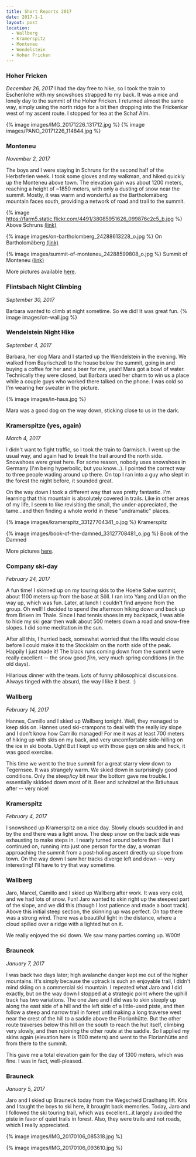 ```yaml
---
title: Short Reports 2017
date: 2017-1-1
layout: post
location:
  - Wallberg
  - Kramerspitz
  - Monteneu
  - Wendelstein
  - Hoher Fricken
---
```


### Hoher Fricken
_December 26, 2017_
I had the day free to hike, so I took the train to Eschenlohe with my snowshoes
strapped to my back. It was a nice and lonely day to the summit of the Hoher Fricken.
I returned almost the same way, simply using the north ridge for a bit then dropping
into the Frickenkar west of my ascent route. I stopped for tea at the Schaf Alm.

{% image images/IMG_20171226_131712.jpg %}
{% image images/PANO_20171226_114844.jpg %}

### Monteneu

_November 2, 2017_

The boys and I were staying in Schruns for the second half of the
Herbsferien week. I took some gloves and my walkman, and hiked quickly
up the Monteneu above town. The elevation gain was about 1200 meters,
reaching a height of ~1850 meters, with only a dusting of snow near
the summit. Mostly, it was warm and wonderful as the Bartholomäberg
mountain faces south, providing a network of road and trail to the summit.

{% image https://farm5.static.flickr.com/4491/38085951626_099876c2c5_b.jpg %}
Above Schruns
<a href='https://www.flickr.com/photos/55338612@N00/38085951626'>(link)</a>



{% image images/on-bartholomberg_24288613228_o.jpg %}
On Bartholomäberg
<a href='https://www.flickr.com/photos/55338612@N00/24288613228'>(link)</a>



{% image images/summit-of-monteneu_24288599808_o.jpg %}
Summit of Monteneu
<a href='https://www.flickr.com/photos/55338612@N00/24288599808'>(link)</a>

More pictures available <a href="https://www.flickr.com/photos/ripsawridge/albums/72157665823748489">here</a>.


### Flintsbach Night Climbing

_September 30, 2017_

Barbara wanted to climb at night sometime. So we did! It was great fun.
{% image images/on-wall.jpg %}


### Wendelstein Night Hike

_September 4, 2017_

Barbara, her dog Mara and I started up the Wendelstein in the evening.
We walked from Bayrischzell to the house below the summit, going in
and buying a coffee for her and a beer for me, yeah! Mara got a
bowl of water. Technically they were closed, but Barbara used her
charm to win us a place while a couple guys who worked there talked
on the phone. I was cold so I'm wearing her sweater in the picture.

{% image images/in-haus.jpg %}

Mara was a good dog on the way down, sticking close to us in the dark.

### Kramerspitze (yes, again)
_March 4, 2017_

I didn't want to fight traffic, so I took the train to Garmisch.
I went up the usual way, and again had to break the trail around the
north side. Snowshoes were great here. For some reason, nobody uses
snowshoes in Germany (I'm being hyperbolic, but you know...). I pointed
the correct way to three people wading around up there.
On top I ran into a guy who slept in the forest the night before,
it sounded great.

On the way down I took a different way that was pretty fantastic.
I'm learning that this mountain is absolutely covered in trails.
Like in other areas of my life, I seem to like revisiting the small,
the under-appreciated, the tame...and then finding a whole world
in these "undramatic" places.

{% image images/kramerspitz_33127704341_o.jpg %}
Kramerspitz

{% image images/book-of-the-damned_33127708481_o.jpg %}
Book of the Damned

More pictures [here](https://www.flickr.com/photos/ripsawridge/albums/72157681049610005).

### Company ski-day
_February 24, 2017_

A fun time! I skinned up on my touring skis to the Hoehe Salve summit,
about 1100 meters up from the base at Söll. I ran into Yang and Ulan
on the way up, which was fun. Later, at lunch I couldn't find anyone
from the group. Oh well! I decided to spend the afternoon hiking down
and back up from Brixen im Thale. Since I had tennis shoes in my backpack,
I was able to hide my ski gear then walk about 500 meters down a road
and snow-free slopes. I did some meditation in the sun.

After all this, I hurried back, somewhat worried that the lifts would
close before I could make it to the Stocklalm on the north side of the
peak. Happily I just made it! The black runs coming down from the summit
were really excellent -- the snow good _firn_, very much spring conditions
(in the old days).

Hilarious dinner with the team. Lots of funny philosophical discussions.
Always tinged with the absurd, the way I like it best. :)

### Wallberg
_February 14, 2017_

Hannes, Camillo and I skied up Wallberg tonight. Well, they managed to
keep skis on. Hannes used ski-crampons to deal with the really icy
slope and I don't know how Camillo managed! For me it was at least
700 meters of hiking up with skis on my back, and very uncomfortable
side-hilling on the ice in ski boots. Ugh! But I kept up with those
guys on skis and heck, it was good exercise.

This time we went to the true summit for a great starry view down
to Tegernsee. It was strangely warm. We skied down in surprisingly
good conditions. Only the steep/icy bit near the bottom gave me trouble.
I essentially skidded down most of it. Beer and schnitzel at the
Bräuhaus after -- very nice!

### Kramerspitz
_February 4, 2017_

I snowshoed up Kramerspitz on a nice day. Slowly clouds scudded in
and by the end there was a light snow. The deep snow on the back side
was exhausting to make steps in. I nearly turned around before then!
But I continued on, running into just one person for the day, a woman
approaching the summit from a post-holing ascent directly up slope
from town. On the way down I saw her tracks diverge left and down --
very interesting! I'll have to try that way sometime.

### Wallberg

Jaro, Marcel, Camillo and I skied up Wallberg after work. It was very cold,
and we had lots of snow. Fun! Jaro wanted to skin right up the steepest
part of the slope, and we did this (though I lost patience and made a
boot track). Above this initial steep section, the skinning up was perfect.
On top there was a strong wind. There was a beautiful light in the distance,
where a cloud spilled over a ridge with a lighted hut on it.

We really enjoyed the ski down. We saw many parties coming up.
W00t!

### Brauneck
_January 7, 2017_

I was back two days later; high avalanche danger kept me out of the higher
mountains. It's simply because the uptrack is such an enjoyable trail, I didn't
mind skiing on a commercial ski mountain. I repeated what Jaro and I did
exactly, but on the way down I stopped at a strategic point where the uphill
track has two variations. The one Jaro and I did was to skin steeply up
along the east side of a hill and the left side of a little-used piste,
and then follow a steep and narrow trail in forest until making a long
traverse west near the crest of the hill to a saddle above the Florianhütte.
But the other route traverses below this hill on the south to reach the
hut itself, climbing very slowly, and then rejoining the other route at
the saddle. So I applied my skins again (elevation here is 1100 meters)
and went to the Florianhütte and from there to the summit.

This gave me a total elevation gain for the day of 1300 meters, which was
fine. I was in fact, well-pleased.

### Brauneck
_January 5, 2017_

Jaro and I skied up Brauneck today from the Wegscheid Draxlhang lift. Kris
and I taught the boys to ski here, it brought back memories. Today, Jaro
and I followed the ski touring trail, which was excellent...it largely
avoided the piste in favor of quiet trails in forest. Also, they were
trails and not roads, which I really appreciated.

{% image images/IMG_20170106_085318.jpg %}

{% image images/IMG_20170106_093610.jpg %}

